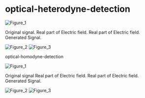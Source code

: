 # optical-heterodyne-detection


![Figure_1](https://user-images.githubusercontent.com/30459885/208798371-6e5c02a9-f90d-4e02-ae90-ea7845d55261.png)

Original signal.
Real part of Electric field.
Real part of Electric field.
Generated Signal.

![Figure_2](https://user-images.githubusercontent.com/30459885/208798377-01c23b38-b80b-42d2-9ebb-2ddd66be46f4.png)
![Figure_3](https://user-images.githubusercontent.com/30459885/208798384-3a90b382-e70b-4724-a010-f37ba56e5637.png)

optical-homodyne-detection

![Figure_1](https://user-images.githubusercontent.com/30459885/208798939-92540574-b2d4-44ac-990d-1a14bd631bb1.png)

Original signal
Real part of Electric field.
Real part of Electric field.
Generated Signal.

![Figure_2](https://user-images.githubusercontent.com/30459885/208798945-86174c73-d75c-41ac-bd52-3dd667700386.png)
![Figure_3](https://user-images.githubusercontent.com/30459885/208798950-9eda05e9-10e9-438b-8fc2-9df3252f2f1b.png)
